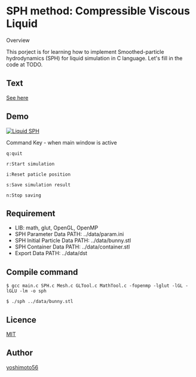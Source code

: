 SPH method: Compressible Viscous Liquid
====

Overview

This porject is for learning how to implement Smoothed-particle hydrodynamics (SPH) for liquid simulation in C language. Let's fill in the code at TODO.

## Text
[See here](https://github.com/yoshimoto56/liquidsph/blob/master/text/sph_text.pdf)

## Demo
[![Liquid SPH](https://img.youtube.com/vi/Qe9LbExZ1tc/0.jpg)](https://www.youtube.com/watch?v=Qe9LbExZ1tc "Liquid SPH")

Command Key - when main window is active

    q:quit

    r:Start simulation

    i:Reset paticle position

    s:Save simulation result

    n:Stop saving

## Requirement

- LIB: math, glut, OpenGL, OpenMP
- SPH Parameter Data PATH: ../data/param.ini
- SPH Initial Particle Data PATH: ../data/bunny.stl
- SPH Container Data PATH: ../data/container.stl
- Export Data PATH: ../data/dst

## Compile command

    $ gcc main.c SPH.c Mesh.c GLTool.c MathTool.c -fopenmp -lglut -lGL -lGLU -lm -o sph

    $ ./sph ../data/bunny.stl

## Licence

[MIT](https://github.com/tcnksm/tool/blob/master/LICENCE)

## Author

[yoshimoto56](https://github.com/yoshimoto56)
